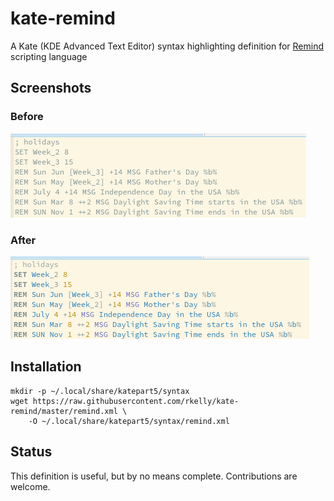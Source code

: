 # kate-remind

A Kate (KDE Advanced Text Editor) syntax highlighting definition for [Remind](https://www.roaringpenguin.com/products/remind) scripting language

## Screenshots

### Before

![](https://github.com/rkelly/kate-remind/blob/master/before.png)

### After

![](https://github.com/rkelly/kate-remind/blob/master/after.png)

## Installation

```
mkdir -p ~/.local/share/katepart5/syntax
wget https://raw.githubusercontent.com/rkelly/kate-remind/master/remind.xml \
    -O ~/.local/share/katepart5/syntax/remind.xml
```

## Status

This definition is useful, but by no means complete. Contributions are welcome.
